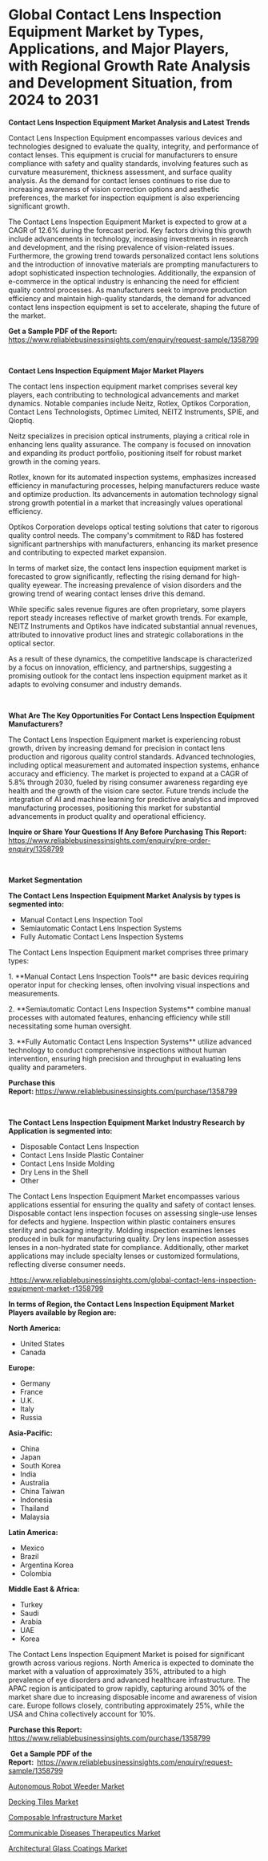 <p><h1>Global Contact Lens Inspection Equipment Market by Types, Applications, and Major Players, with Regional Growth Rate Analysis and Development Situation, from 2024 to 2031</h1></p><p><strong>Contact Lens Inspection Equipment Market Analysis and Latest Trends</strong></p>
<p><p>Contact Lens Inspection Equipment encompasses various devices and technologies designed to evaluate the quality, integrity, and performance of contact lenses. This equipment is crucial for manufacturers to ensure compliance with safety and quality standards, involving features such as curvature measurement, thickness assessment, and surface quality analysis. As the demand for contact lenses continues to rise due to increasing awareness of vision correction options and aesthetic preferences, the market for inspection equipment is also experiencing significant growth.</p><p>The Contact Lens Inspection Equipment Market is expected to grow at a CAGR of 12.6% during the forecast period. Key factors driving this growth include advancements in technology, increasing investments in research and development, and the rising prevalence of vision-related issues. Furthermore, the growing trend towards personalized contact lens solutions and the introduction of innovative materials are prompting manufacturers to adopt sophisticated inspection technologies. Additionally, the expansion of e-commerce in the optical industry is enhancing the need for efficient quality control processes. As manufacturers seek to improve production efficiency and maintain high-quality standards, the demand for advanced contact lens inspection equipment is set to accelerate, shaping the future of the market.</p></p>
<p><strong>Get a Sample PDF of the Report:&nbsp;</strong> <a href="https://www.reliablebusinessinsights.com/enquiry/request-sample/1358799">https://www.reliablebusinessinsights.com/enquiry/request-sample/1358799</a></p>
<p>&nbsp;</p>
<p><strong>Contact Lens Inspection Equipment Major Market Players</strong></p>
<p><p>The contact lens inspection equipment market comprises several key players, each contributing to technological advancements and market dynamics. Notable companies include Neitz, Rotlex, Optikos Corporation, Contact Lens Technologists, Optimec Limited, NEITZ Instruments, SPIE, and Qioptiq.</p><p>Neitz specializes in precision optical instruments, playing a critical role in enhancing lens quality assurance. The company is focused on innovation and expanding its product portfolio, positioning itself for robust market growth in the coming years.</p><p>Rotlex, known for its automated inspection systems, emphasizes increased efficiency in manufacturing processes, helping manufacturers reduce waste and optimize production. Its advancements in automation technology signal strong growth potential in a market that increasingly values operational efficiency.</p><p>Optikos Corporation develops optical testing solutions that cater to rigorous quality control needs. The company's commitment to R&D has fostered significant partnerships with manufacturers, enhancing its market presence and contributing to expected market expansion.</p><p>In terms of market size, the contact lens inspection equipment market is forecasted to grow significantly, reflecting the rising demand for high-quality eyewear. The increasing prevalence of vision disorders and the growing trend of wearing contact lenses drive this demand.</p><p>While specific sales revenue figures are often proprietary, some players report steady increases reflective of market growth trends. For example, NEITZ Instruments and Optikos have indicated substantial annual revenues, attributed to innovative product lines and strategic collaborations in the optical sector.</p><p>As a result of these dynamics, the competitive landscape is characterized by a focus on innovation, efficiency, and partnerships, suggesting a promising outlook for the contact lens inspection equipment market as it adapts to evolving consumer and industry demands.</p></p>
<p>&nbsp;</p>
<p><strong>What Are The Key Opportunities For Contact Lens Inspection Equipment Manufacturers?</strong></p>
<p><p>The Contact Lens Inspection Equipment market is experiencing robust growth, driven by increasing demand for precision in contact lens production and rigorous quality control standards. Advanced technologies, including optical measurement and automated inspection systems, enhance accuracy and efficiency. The market is projected to expand at a CAGR of 5.8% through 2030, fueled by rising consumer awareness regarding eye health and the growth of the vision care sector. Future trends include the integration of AI and machine learning for predictive analytics and improved manufacturing processes, positioning this market for substantial advancements in product quality and operational efficiency.</p></p>
<p><strong>Inquire or Share Your Questions If Any Before Purchasing This Report:</strong> <a href="https://www.reliablebusinessinsights.com/enquiry/pre-order-enquiry/1358799">https://www.reliablebusinessinsights.com/enquiry/pre-order-enquiry/1358799</a></p>
<p>&nbsp;</p>
<p><strong>Market Segmentation</strong></p>
<p><strong>The Contact Lens Inspection Equipment Market Analysis by types is segmented into:</strong></p>
<p><ul><li>Manual Contact Lens Inspection Tool</li><li>Semiautomatic Contact Lens Inspection Systems</li><li>Fully Automatic Contact Lens Inspection Systems</li></ul></p>
<p><p>The Contact Lens Inspection Equipment market comprises three primary types: </p><p>1. **Manual Contact Lens Inspection Tools** are basic devices requiring operator input for checking lenses, often involving visual inspections and measurements. </p><p>2. **Semiautomatic Contact Lens Inspection Systems** combine manual processes with automated features, enhancing efficiency while still necessitating some human oversight. </p><p>3. **Fully Automatic Contact Lens Inspection Systems** utilize advanced technology to conduct comprehensive inspections without human intervention, ensuring high precision and throughput in evaluating lens quality and parameters.</p></p>
<p><strong>Purchase this Report:&nbsp;</strong><a href="https://www.reliablebusinessinsights.com/purchase/1358799">https://www.reliablebusinessinsights.com/purchase/1358799</a></p>
<p>&nbsp;</p>
<p><strong>The Contact Lens Inspection Equipment Market Industry Research by Application is segmented into:</strong></p>
<p><ul><li>Disposable Contact Lens Inspection</li><li>Contact Lens Inside Plastic Container</li><li>Contact Lens Inside Molding</li><li>Dry Lens in the Shell</li><li>Other</li></ul></p>
<p><p>The Contact Lens Inspection Equipment Market encompasses various applications essential for ensuring the quality and safety of contact lenses. Disposable contact lens inspection focuses on assessing single-use lenses for defects and hygiene. Inspection within plastic containers ensures sterility and packaging integrity. Molding inspection examines lenses produced in bulk for manufacturing quality. Dry lens inspection assesses lenses in a non-hydrated state for compliance. Additionally, other market applications may include specialty lenses or customized formulations, reflecting diverse consumer needs.</p></p>
<p><a href="https://www.reliablebusinessinsights.com/global-contact-lens-inspection-equipment-market-r1358799">&nbsp;https://www.reliablebusinessinsights.com/global-contact-lens-inspection-equipment-market-r1358799</a></p>
<p><strong>In terms of Region, the Contact Lens Inspection Equipment Market Players available by Region are:</strong></p>
<p>
    <p> <strong> North America: </strong>
        <ul>
            <li>United States</li>
            <li>Canada</li>
        </ul>
        </p> 
    <p> <strong> Europe: </strong>
        <ul>
            <li>Germany</li>
            <li>France</li>
            <li>U.K.</li>
            <li>Italy</li>
            <li>Russia</li>
        </ul>
        </p> 
    <p> <strong> Asia-Pacific: </strong>
        <ul>
            <li>China</li>
            <li>Japan</li>
            <li>South Korea</li>
            <li>India</li>
            <li>Australia</li>
            <li>China Taiwan</li>
            <li>Indonesia</li>
            <li>Thailand</li>
            <li>Malaysia</li>
        </ul>
        </p> 
    <p> <strong> Latin America: </strong>
        <ul>
            <li>Mexico</li>
            <li>Brazil</li>
            <li>Argentina Korea</li>
            <li>Colombia</li>
        </ul>
        </p> 
    <p> <strong> Middle East & Africa: </strong>
        <ul>
            <li>Turkey</li>
            <li>Saudi</li>
            <li>Arabia</li>
            <li>UAE</li>
            <li>Korea</li>
        </ul>
    </p>
    </p>
<p><p>The Contact Lens Inspection Equipment Market is poised for significant growth across various regions. North America is expected to dominate the market with a valuation of approximately 35%, attributed to a high prevalence of eye disorders and advanced healthcare infrastructure. The APAC region is anticipated to grow rapidly, capturing around 30% of the market share due to increasing disposable income and awareness of vision care. Europe follows closely, contributing approximately 25%, while the USA and China collectively account for 10%.</p></p>
<p><strong>Purchase this Report: </strong><a href="https://www.reliablebusinessinsights.com/purchase/1358799">https://www.reliablebusinessinsights.com/purchase/1358799</a></p>
<p>&nbsp;<strong>Get a Sample PDF of the Report:&nbsp;&nbsp;</strong><a href="https://www.reliablebusinessinsights.com/enquiry/request-sample/1358799">https://www.reliablebusinessinsights.com/enquiry/request-sample/1358799</a></p>
<p><strong></strong></p>
<p><p><a href="https://www.linkedin.com/pulse/what-driving-global-autonomous-robot-weeder-market-dive-trends-rpg5e?trackingId=GDrcXGOrTDafcYUfjauW8A%3D%3D">Autonomous Robot Weeder Market</a></p><p><a href="https://issuu.com/reportprime-2/docs/decking-tiles-market-size-2030.pptx_1e1062cc6c2729">Decking Tiles Market</a></p><p><a href="https://www.linkedin.com/pulse/composable-infrastructure-industry-sector-new-technologies-kspec?trackingId=K30Nli1NSoi7ynv48vgbzA%3D%3D">Composable Infrastructure Market</a></p><p><a href="https://github.com/DianaWilson796/Market-Research-Report-List-1/blob/main/communicable-diseases-therapeutics-market.md">Communicable Diseases Therapeutics Market</a></p><p><a href="https://issuu.com/reportprime-2/docs/architectural-glass-coatings-market_6b1baece25777f">Architectural Glass Coatings Market</a></p></p>